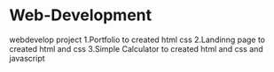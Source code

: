 # Web-Development
webdevelop project 
1.Portfolio to created html css
2.Landinng page to created html and css
3.Simple Calculator to created html and css and javascript
